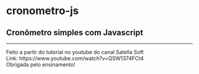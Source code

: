 # cronometro-js

## Cronômetro simples com Javascript
<hr>
Feito a partir do tutorial no youtube do canal Satella Soft<br>
Link: https://www.youtube.com/watch?v=QSW1374FCt4<br>
Obrigada pelo ensinamento!
